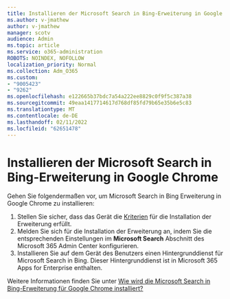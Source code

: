 ```yaml
---
title: Installieren der Microsoft Search in Bing-Erweiterung in Google Chrome
ms.author: v-jmathew
author: v-jmathew
manager: scotv
audience: Admin
ms.topic: article
ms.service: o365-administration
ROBOTS: NOINDEX, NOFOLLOW
localization_priority: Normal
ms.collection: Adm_O365
ms.custom:
- "9005423"
- "9262"
ms.openlocfilehash: e122665b37bdc7a54a222ee8829c0f9f5c387a38
ms.sourcegitcommit: 49eaa1417714617d768df85fd79b65e35b6e5c83
ms.translationtype: MT
ms.contentlocale: de-DE
ms.lasthandoff: 02/11/2022
ms.locfileid: "62651478"
---
```

# <a name="install-the-microsoft-search-in-bing-extension-in-google-chrome"></a>Installieren der Microsoft Search in Bing-Erweiterung in Google Chrome

Gehen Sie folgendermaßen vor, um Microsoft Search in Bing Erweiterung in Google Chrome zu installieren:

1. Stellen Sie sicher, dass das Gerät die [Kriterien](https://go.microsoft.com/fwlink/?linkid=2152236) für die Installation der Erweiterung erfüllt.
2. Melden Sie sich für die Installation der Erweiterung an, indem Sie die entsprechenden Einstellungen im **Microsoft Search** Abschnitt des Microsoft 365 Admin Center konfigurieren.
3. Installieren Sie auf dem Gerät des Benutzers einen Hintergrunddienst für Microsoft Search in Bing. Dieser Hintergrunddienst ist in Microsoft 365 Apps for Enterprise enthalten.

Weitere Informationen finden Sie unter [Wie wird die Microsoft Search in Bing-Erweiterung für Google Chrome installiert?](https://go.microsoft.com/fwlink/?linkid=2150992)
